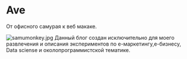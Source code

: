 
# Ave
От офисного самурая к веб макаке.

![samumonkey.jpg](G:Git\blog\Images\samumonkey.jpg)
Данный блог создан исключительно для моего развлечения и описания экспериментов по e-маркетингу,e-бизнесу, Data sciense и околопрограммистской тематике.
